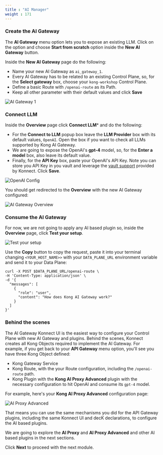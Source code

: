 ```yaml
---
title : "AI Manager"
weight : 171
---
```


### Create the AI Gateway

The **AI Gateway** menu option lets you to expose an existing LLM. Click on the option and choose **Start from scratch** option inside the **New AI Gateway** button.

Inside the **New AI Gateway** page do the following:
* Name your new AI Gateway as ``ai_gateway_1``.
* Every AI Gateway has to be related to an existing Control Plane, so, for the **Select gateway** box, choose your ``kong-workshop`` Control Plane.
* Define a basic Route with ``/openai-route`` as its Path.
* Keep all other parameter with their default values and click **Save**

![AI Gateway 1](/static/images/ai_gateway_1.png)

### Connect LLM

Inside the **Overview** page click **Connect LLM*** and do the following:
* For the **Connect to LLM** popup box leave the **LLM Provider** box with its default values, ``OpenAI``. Open the box if you want to check all LLMs supported by Kong AI Gateway.
* We are going to expose the OpenAI's **gpt-4** model, so, for the **Enter a model** box, also leave its default value.
* Finally, for the **API Key** box, paste your OpenAI's API Key. Note you can store you API Key in you vault and leverage the [vault support](https://developer.konghq.com/gateway/entities/vault/) provided by Konnect. Click **Save**.


![OpenAI Config](/static/images/openai_config.png)


You should get redirected to the **Overview** with the new AI Gateway configured:

![AI Gateway Overview](/static/images/ai_gateway_overview.png)



### Consume the AI Gateway

For now, we are not going to apply any AI based plugin so, inside the **Overview** page, click **Test your setup**.

![Test your setup](/static/images/ai_gateway_test_your_setup.png)

Use the **Copy** button to copy the request, paste it into your terminal changing ``<YOUR_HOST_NAME>>`` with your ``DATA_PLANE_URL`` environment variable and send it to your Data Plane:


```
curl -X POST $DATA_PLANE_URL/openai-route \
-H 'Content-Type: application/json' \
-d '{
  "messages": [
    {
      "role": "user",
      "content": "How does Kong AI Gateway work?"
    }
  ]
}'
```


### Behind the scenes

The AI Gateway Konnect UI is the easiest way to configure your Control Plane with new AI Gateway and plugins. Behind the scenes, Konnect creates all Kong Objects required to implement the AI Gateway. For example, if you get back to your **API Gateway** menu option, you'll see you have three Kong Object defined:
* Kong Gateway Service
* Kong Route, with the your Route configuration, including the ``/openai-route`` path.
* Kong Plugin with the **Kong AI Proxy Advanced** plugin with the necessary configuration to hit OpenAI and consume its ``gpt-4`` model.

For example, here's your **Kong AI Proxy Advanced** configuration page:

![AI Proxy Advanced](/static/images/ui_ai_proxy_advanced.png)

That means you can use the same mechanisms you did for the API Gateway plugins, including the same Konnect UI and decK declarations, to configure the AI based plugins.


We are going to explore the **AI Proxy** and **AI Proxy Advanced** and other AI based plugins in the next sections.


Click **Next** to proceed with the next module.


